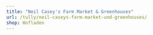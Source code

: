```yaml
---
title: "Neil Casey's Farm Market & Greenhouses"
url: /tully/neil-caseys-farm-market-und-greenhouses/
shop: Hofladen
---
```

